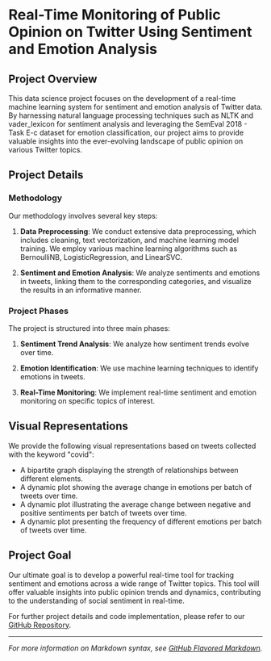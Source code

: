 # Real-Time Monitoring of Public Opinion on Twitter Using Sentiment and Emotion Analysis

## Project Overview

This data science project focuses on the development of a real-time machine learning system for sentiment and emotion analysis of Twitter data. By harnessing natural language processing techniques such as NLTK and vader_lexicon for sentiment analysis and leveraging the SemEval 2018 - Task E-c dataset for emotion classification, our project aims to provide valuable insights into the ever-evolving landscape of public opinion on various Twitter topics.

## Project Details

### Methodology

Our methodology involves several key steps:

1. **Data Preprocessing**: We conduct extensive data preprocessing, which includes cleaning, text vectorization, and machine learning model training. We employ various machine learning algorithms such as BernoulliNB, LogisticRegression, and LinearSVC.

2. **Sentiment and Emotion Analysis**: We analyze sentiments and emotions in tweets, linking them to the corresponding categories, and visualize the results in an informative manner.

### Project Phases

The project is structured into three main phases:

1. **Sentiment Trend Analysis**: We analyze how sentiment trends evolve over time.

2. **Emotion Identification**: We use machine learning techniques to identify emotions in tweets.

3. **Real-Time Monitoring**: We implement real-time sentiment and emotion monitoring on specific topics of interest.

## Visual Representations

We provide the following visual representations based on tweets collected with the keyword "covid":

- A bipartite graph displaying the strength of relationships between different elements.
- A dynamic plot showing the average change in emotions per batch of tweets over time.
- A dynamic plot illustrating the average change between negative and positive sentiments per batch of tweets over time.
- A dynamic plot presenting the frequency of different emotions per batch of tweets over time.

## Project Goal

Our ultimate goal is to develop a powerful real-time tool for tracking sentiment and emotions across a wide range of Twitter topics. This tool will offer valuable insights into public opinion trends and dynamics, contributing to the understanding of social sentiment in real-time.

For further project details and code implementation, please refer to our [GitHub Repository](https://github.com/your-repo-link).

---

*For more information on Markdown syntax, see [GitHub Flavored Markdown](https://guides.github.com/features/mastering-markdown/).*
